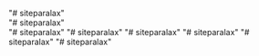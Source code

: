 "# siteparalax"  
"# siteparalax"  
"# siteparalax" 
"# siteparalax" 
"# siteparalax" 
"# siteparalax" 
"# siteparalax" 
"# siteparalax" 
